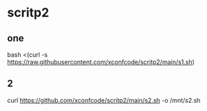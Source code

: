 # scritp2
## one
bash <(curl -s https://raw.githubusercontent.com/xconfcode/scritp2/main/s1.sh)

## 2 

curl https://github.com/xconfcode/scritp2/main/s2.sh -o /mnt/s2.sh
